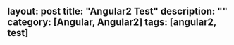 layout: post
title: "Angular2 Test"
description: ""
category: [Angular, Angular2]
tags: [angular2, test]
---

